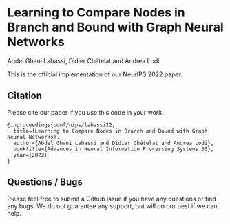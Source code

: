 # Learning to Compare Nodes in Branch and Bound with Graph Neural Networks

Abdel Ghani Labassi, Didier Chételat and Andrea Lodi

This is the official implementation of our NeurIPS 2022 paper.

## Citation
Please cite our paper if you use this code in your work.
```
@inproceedings{conf/nips/labassi22,
  title={Learning to Compare Nodes in Branch and Bound with Graph Neural Networks},
  author={Abdel Ghani Labassi and Didier Chételat and Andrea Lodi},
  booktitle={Advances in Neural Information Processing Systems 35},
  year={2022}
}
```

## Questions / Bugs
Please feel free to submit a Github issue if you have any questions or find any bugs. We do not guarantee any support, but will do our best if we can help.

